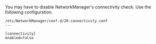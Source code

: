 You may have to disable NetworkManager's connectivity check. Use the following configuration:

```
/etc/NetworkManager/conf.d/20-connectivity.conf
---

[connectivity]
enabled=false
```
